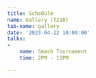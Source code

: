 ```yaml
---
title: Schedule
name: Gallery (T210)
tab-name: gallery
date: '2023-04-22 10:00:00'
talks:
- 
    name: Smash Tournament
    time: 2PM - 11PM

---
```


